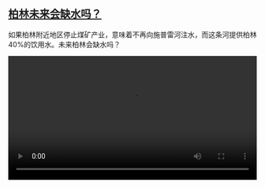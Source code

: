 <!--1693216025000-->
[柏林未来会缺水吗？](https://www.dw.com/zh/%E6%9F%8F%E6%9E%97%E6%9C%AA%E6%9D%A5%E4%BC%9A%E7%BC%BA%E6%B0%B4%E5%90%97%EF%BC%9F/a-66646593)
------

<p>如果柏林附近地区停止煤矿产业，意味着不再向施普雷河注水，而这条河提供柏林40%的饮用水。未来柏林会缺水吗？</small></p><video src="https://tvdownloaddw-a.akamaihd.net/dwtv_video/flv/vdt_zh/2023/bchi230828_001_berlinwide_01r_AVC_480x270.mp4" controls style="width:100%"></video>
